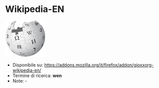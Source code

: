 # Wikipedia-EN

![](https://raw.githubusercontent.com/gioxx/fxaddons/master/wikipedia-en/icon-128.png)

- Disponibile su: https://addons.mozilla.org/it/firefox/addon/gioxxorg-wikipedia-en/
- Termine di ricerca: **wen**
- Note: -
